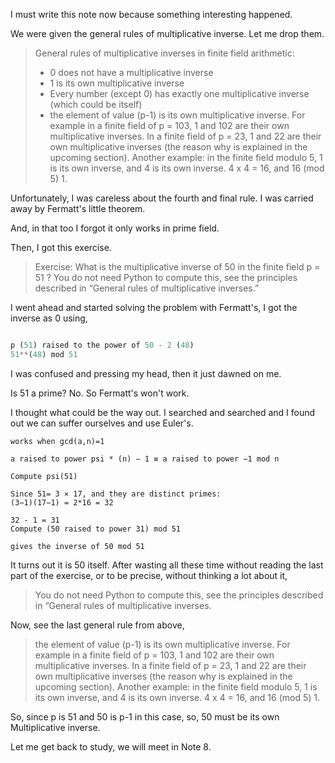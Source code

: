 I must write this note now because something interesting happened.

We were given the general rules of multiplicative inverse. Let me drop them.

> General rules of multiplicative inverses in finite field arithmetic:
> - 0 does not have a multiplicative inverse
> - 1 is its own multiplicative inverse
> - Every number (except 0) has exactly one multiplicative inverse (which could be itself)
> - the element of value (p-1) is its own multiplicative inverse. For example in a finite field of p = 103, 1 and 102 are their own multiplicative inverses. In a finite field of p = 23, 1 and 22 are their own multiplicative inverses (the reason why is explained in the upcoming section). Another example: in the finite field modulo 5, 1 is its own inverse, and 4 is its own inverse. 4 x 4 = 16, and 16 (mod 5) 1.

Unfortunately, I was careless about the fourth and final rule. I was carried away by Fermatt's little theorem.

And, in that too I forgot it only works in prime field.

Then, I got this exercise.

> Exercise: What is the multiplicative inverse of 50 in the finite field p = 51 ? You do not need Python to compute this, see the principles described in “General rules of multiplicative inverses.”

I went ahead and started solving the problem with Fermatt's, I got the inverse as 0 using,

```python

p (51) raised to the power of 50 - 2 (48)
51**(48) mod 51

```

I was confused and pressing my head, then it just dawned on me.

Is 51 a prime?
No.
So Fermatt's won't work.

I thought what could be the way out. I searched and searched and I found out we can suffer ourselves and use Euler's.

```solidity
works when gcd(a,n)=1

a raised to power psi * (n) − 1 ≡ a raised to power −1 mod n

Compute psi(51)

Since 51= 3 × 17, and they are distinct primes:
(3−1)(17−1) = 2*16 = 32

32 - 1 = 31
Compute (50 raised to power 31) mod 51

gives the inverse of 50 mod 51
```

It turns out it is 50 itself.
After wasting all these time without reading the last part of the exercise, or to be precise, without thinking a lot about it,

> You do not need Python to compute this, see the principles described in “General rules of multiplicative inverses.

Now, see the last general rule from above,

>  the element of value (p-1) is its own multiplicative inverse. For example in a finite field of p = 103, 1 and 102 are their own multiplicative inverses. In a finite field of p = 23, 1 and 22 are their own multiplicative inverses (the reason why is explained in the upcoming section). Another example: in the finite field modulo 5, 1 is its own inverse, and 4 is its own inverse. 4 x 4 = 16, and 16 (mod 5) 1.

So, since p is 51 and 50 is p-1 in this case, so, 50 must be its own Multiplicative inverse.


Let me get back to study, we will meet in Note 8.
